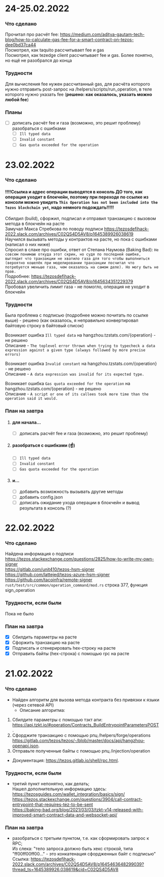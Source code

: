 # 24-25.02.2022  
### Что сделано  
Прочитал про расчёт fee: https://medium.com/aditya-gautam-tech-blog/how-to-calculate-gas-fee-for-a-smart-contract-on-tezos-dee0bd37ca44  
Посмотрел, как taquito рассчитывает fee и gas  
Посмотрел, как tezedge client рассчитывает fee и gas. Более понятно, но ещё не разобрался до конца  
### Трудности  
Для вычисления fee нужен рассчитанный gas, для расчёта которого нужно отправить post-запрос на /helpers/scripts/run_operation, в теле которого нужно указать fee (**решено: как оказалось, указать можно любой fee**)  
### Планы  
- [ ] дописать расчёт fee и газа (возможно, это решит проблему)  
разобраться с ошибками  
    - [ ] `Ill typed data`  
    - [ ] `Invalid constant`  
    - [ ] `Gas quota exceeded for the operation`  

# 23.02.2022  
### Что сделано  
#### !!!!**Ссылка и адрес операции выводятся в консоль ДО того, как операция уходит в блокчейн, поэтому при переходе по ссылке из консоли можно увидеть `This Operation has not been included into the Tezos blockchain yet`, надо немного подождать**!!!!!  
Сбилдил (build), сфоржил, подписал и отправил транзакцию с вызовом метода в блокчейн на расте  
Замучал Макса Стребкова по поводу подписи https://tezosdefihack-2022.slack.com/archives/C02QS4D5AV8/p1645389926038619  
Научился вызывать методы у контрактов на расте, но пока с ошибками (написал о них ниже)  
Спросил в слаке про ошибки, ответ от Степана Наумова (Baking Bad): `Не совсем понимаю откуда этот скрин, но судя по последней ошибке, выглядит что транзакции не хватило газа для того чтобы выполниться (вероятно кошелёк при моделировании транзакции посчитал что потребуется меньше газа, чем оказалось на самом деле). Но могу быть не прав.`  
Подробнее: https://tezosdefihack-2022.slack.com/archives/C02QS4D5AV8/p1645634351229379  
Пробовал увеличить лимит газа - не помогло, операция не уходит в блокчейн  
### Трудности  
Была проблема с подписью (подробнее можно почитать по ссылке выше) - решено (как оказалось, я неправильно конвертировал байтовую строку в байтовый список)  

Возникает ошибка `Ill typed data` на hangzhou.tzstats.com/{operation} - не решено  
Описание - `The toplevel error thrown when trying to typecheck a data expression against a given type (always followed by more precise errors)`  

Возникает ошибка `Invalid constant` на hangzhou.tzstats.com/{operation} - не решено  
Описание - `A data expression was invalid for its expected type.`  

Возникает ошибка `Gas quota exceeded for the operation` на hangzhou.tzstats.com/{operation} - не решено  
Описание - `A script or one of its callees took more time than the operation said it would.`  

### План на завтра  
1) #### для начала...  
    - [ ] дописать расчёт fee и газа (возможно, это решит проблему)  
2) #### разобраться с ошибками (☝️)  
    - [ ] `Ill typed data`  
    - [ ] `Invalid constant`  
    - [ ] `Gas quota exceeded for the operation`  
3) #### и...  
    - [ ] добавить возможность вызывать другие методы  
    - [ ] добавить config.json  
    - [ ] дописать ожидание ухода операции в блокчейн и вывод результата в консоль (?)  
  
# 22.02.2022    
### Что сделано  
Найдена информация о подписи  
https://tezos.stackexchange.com/questions/2825/how-to-write-my-own-signer  
https://gitlab.com/unit410/tezos-hsm-signer  
https://github.com/lattejed/tezos-azure-hsm-signer  
https://github.com/tacoinfra/remote-signer  
`rust/test/src/common/operation_command/mod.rs` строка 377, функция sign_operation  
### Трудности, если были  
Пока не было  
### План на завтра  
- [x] Сбилдить параметры на расте  
- [x] Сфоржить транзакцию на расте  
- [x] Подписать и сгенерировать hex-строку на расте  
- [x] Отправить байты (hex-строка) с помощью rpc на расте  

# 21.02.2022  
### Что сделано  
- Найден алгоритм для вызова метода контракта без привязки к языки (через сетевой API)    
  - Описание алгоритма:  
1) Сбилдите параметры с помощью тзкт апи: https://api.tzkt.io/#operation/Contracts_BuildEntrypointParametersPOST.  
2) Сфорджите транзакцию с помощью рпц /helpers/forge/operations https://gitlab.com/tezos/tezos/-/blob/master/docs/api/hangzhou-openapi.json.  
3) Отправьте полученные байты с помощью рпц /injection/operation  
  - Документация: https://tezos.gitlab.io/shell/rpc.html.  
  
### Трудности, если были
- третий пункт непонятно, как делать;  
Нашел дополнительную информацию здесь:  
https://tezosguides.com/wallet_integration/basics/sign/  
https://tezos.stackexchange.com/questions/3904/call-contract-entrypoint-that-requires-tez-to-be-sent  
https://baking-bad.org/blog/2021/03/03/tzkt-v14-released-with-improved-smart-contract-data-and-websocket-api/  
  
### План на завтра
- разобраться с третьим пунктом, т.е. как сформировать запрос к RPC;  
Из слека: "тело запроса должно быть хекс строкой, типа "ff00ff00ff00..." - это конкатенация сфордженных байт с подписью"
Ссылка: https://tezosdefihack-2022.slack.com/archives/C02QS4D5AV8/p1645463648299039?thread_ts=1645389926.038619&cid=C02QS4D5AV8  
